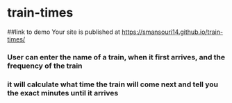 # train-times
##link to demo Your site is published at https://smansouri14.github.io/train-times/
### User can enter the name of a train, when it first arrives, and the frequency of the train
### it will calculate what time the train will come next and tell you the exact minutes until it arrives
